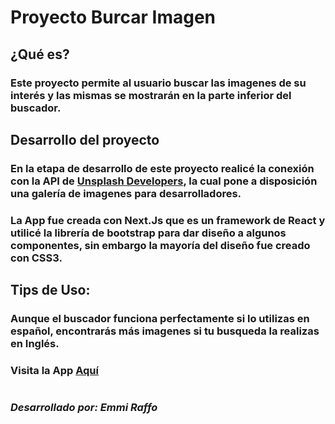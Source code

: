 # Proyecto Burcar Imagen

## ¿Qué es?
### Este proyecto permite al usuario buscar las imagenes de su interés y las mismas se mostrarán en la parte inferior del buscador.

## Desarrollo del proyecto
### En la etapa de desarrollo de este proyecto realicé la conexión con la API de  [Unsplash Developers](https://unsplash.com/ "Unsplash Developers"), la cual pone a disposición una galería de imagenes para desarrolladores.

### La App fue creada con Next.Js que es un framework de React y utilicé la librería de bootstrap para dar diseño a algunos componentes, sin embargo la mayoría del diseño fue creado con CSS3.

## Tips de Uso:
### Aunque el buscador funciona perfectamente si lo utilizas en español, encontrarás más imagenes si tu busqueda la realizas en Inglés.


### Visita la App [Aquí](https://search-img.vercel.app/ "Buscador")

#



### *Desarrollado por: Emmi Raffo*


